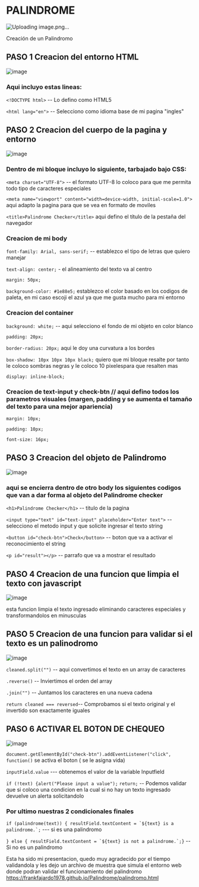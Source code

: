 # PALINDROME
![Uploading image.png…]()

Creación de un Palindromo

## PASO 1 Creacion del entorno HTML
![image](https://github.com/user-attachments/assets/fdcf18d0-bb7f-4ddc-9656-2f59e6c5c33e)



### Aqui incluyo estas lineas:

```<!DOCTYPE html>```  -- Lo defino como HTML5

```<html lang="en">``` -- Selecciono como idioma base de mi pagina "ingles"

## PASO 2 Creacion del cuerpo de la pagina y entorno
![image](https://github.com/user-attachments/assets/76155527-5395-43fe-93c1-c34088f5f414)


### Dentro de mi bloque <head> incluyo lo siguiente, tarbajado bajo CSS:

```<meta charset="UTF-8">```  -- el formato UTF-8 lo coloco para que me permita todo tipo de caracteres especiales

```<meta name="viewport" content="width=device-width, initial-scale=1.0">``` aqui adapto la pagina para que se vea en formato de moviles

```<title>Palindrome Checker</title>``` aqui defino el título de la pestaña del navegador

### Creacion de mi body

```font-family: Arial, sans-serif;``` -- establezco el tipo de letras que quiero manejar

```text-align: center;``` - el alineamiento del texto va al centro

```margin: 50px;``` 

```background-color: #1e88e5;``` establezco el color basado en los codigos de paleta, en mi caso escoji el azul ya que me gusta mucho para mi entorno

### Creacion del container

```background: white;``` -- aqui selecciono el fondo de mi objeto en color blanco

```padding: 20px;``` 

```border-radius: 20px;``` aqui le doy una curvatura a los bordes

```box-shadow: 10px 10px 10px black;``` quiero que mi bloque resalte por tanto le coloco sombras negras y le coloco 10 pixelespara que resalten mas

```display: inline-block;```

### Creacion de text-input y check-btn // aqui defino todos los parametros visuales (margen, padding y se aumenta el tamaño del texto para una mejor apariencia)

```margin: 10px;```

```padding: 10px;```

```font-size: 16px;```

## PASO 3 Creacion del objeto de Palindromo
![image](https://github.com/user-attachments/assets/f3214ff9-4ab5-4800-b6c0-6b835bcbcb41)


### aqui se encierra dentro de otro body los siguientes codigos que van a dar forma al objeto del Palindrome checker

```<h1>Palindrome Checker</h1>``` -- titulo de la pagina 

```<input type="text" id="text-input" placeholder="Enter text">``` -- selecciono el metodo input y que solicite ingresar el texto string

```<button id="check-btn">Check</button>``` -- boton que va a activar el reconocimiento el string

```<p id="result"></p>``` -- parrafo que va a mostrar el resultado


## PASO 4 Creacion de una funcion que limpia el texto con javascript
![image](https://github.com/user-attachments/assets/1c64f570-f8b5-4308-88a1-a58b8564ff1e) 

esta funcion limpia el texto ingresado eliminando caracteres especiales y transformandolos en minusculas

## PASO 5 Creacion de una funcion para validar si el texto es un palinodromo

![image](https://github.com/user-attachments/assets/fca2ade5-9111-4ecc-a9a3-d6b4aaf2597f)

```cleaned.split("")``` -- aqui convertimos el texto en un array de caracteres

```.reverse()``` -- Inviertimos el orden del array

```.join("")``` -- Juntamos los caracteres en una nueva cadena

```return cleaned === reversed```-- Comprobamos si el texto original y el invertido son exactamente iguales

## PASO 6 ACTIVAR EL BOTON DE CHEQUEO
![image](https://github.com/user-attachments/assets/0913f6f1-61ba-4b3a-91f4-818ca79160fe)

```document.getElementById("check-btn").addEventListener("click", function()``` se activa el boton ( se le asigna vida)

```inputField.value``` --- obtenemos el valor de la variable Inputfield

```if (!text) {alert("Please input a value");```
   ```return;``` -- Podemos validar que si coloco una condicion en la cual si no hay un texto ingresado devuelve un alerta solicitandolo

### Por ultimo nuestras 2 condicionales finales 

```if (palindrome(text)) { resultField.textContent = `${text} is a palindrome.`;``` --- si es una palindromo 

```} else { resultField.textContent = `${text} is not a palindrome.`;}``` -- Si no es un palindromo

Esta ha sido mi presentacion, quedo muy agradecido por el tiempo validandola y les dejo un archivo de muestra que simula el entorno web donde podran validar el funcionamiento del palindromo
https://frankfajardo1978.github.io/Palindrome/palindromo.html











    



       
 

